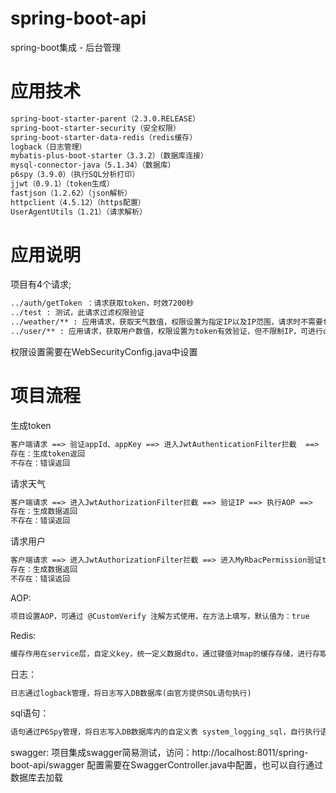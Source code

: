 # spring-boot-api
spring-boot集成 - 后台管理

# 应用技术
```html
spring-boot-starter-parent（2.3.0.RELEASE）
spring-boot-starter-security（安全权限）
spring-boot-starter-data-redis（redis缓存）
logback（日志管理）
mybatis-plus-boot-starter（3.3.2）（数据库连接）
mysql-connector-java（5.1.34）（数据库）
p6spy（3.9.0）（执行SQL分析打印）
jjwt（0.9.1）（token生成）
fastjson（1.2.62）（json解析）
httpclient（4.5.12）（https配置）
UserAgentUtils（1.21）（请求解析）
```

# 应用说明
项目有4个请求;
```html
../auth/getToken ：请求获取token，时效7200秒
../test : 测试，此请求过滤权限验证
../weather/** : 应用请求，获取天气数值，权限设置为指定IP以及IP范围，请求时不需要token，可进行or,and添加更多
../user/** : 应用请求，获取用户数值，权限设置为token有效验证，但不限制IP，可进行or,and添加指定IP
```
权限设置需要在WebSecurityConfig.java中设置

# 项目流程
生成token
```html
客户端请求 ==> 验证appId、appKey ==> 进入JwtAuthenticationFilter拦截  ==>  进入UserDetailsServiceImpl查询DB ==> 验证appId、appKey ==>  
存在：生成token返回
不存在：错误返回
```
请求天气
```html
客户端请求 ==> 进入JwtAuthorizationFilter拦截 ==> 验证IP ==> 执行AOP ==> 
存在：生成数据返回
不存在：错误返回
```
请求用户
```html
客户端请求 ==> 进入JwtAuthorizationFilter拦截 ==> 进入MyRbacPermission验证token ==> 
存在：生成数据返回
不存在：错误返回
```

AOP:
```html
项目设置AOP，可通过 @CustomVerify 注解方式使用，在方法上填写，默认值为：true
```
Redis:
```html
缓存作用在service层，自定义key，统一定义数据dto，通过键值对map的缓存存储，进行存取转化
```

日志：
```html
日志通过logback管理，将日志写入DB数据库(由官方提供SQL语句执行)
```

sql语句：
```html
语句通过P6Spy管理，将日志写入DB数据库内的自定义表 system_logging_sql，自行执行语句
```

swagger:
项目集成swagger简易测试，访问：http://localhost:8011/spring-boot-api/swagger
配置需要在SwaggerController.java中配置，也可以自行通过数据库去加载